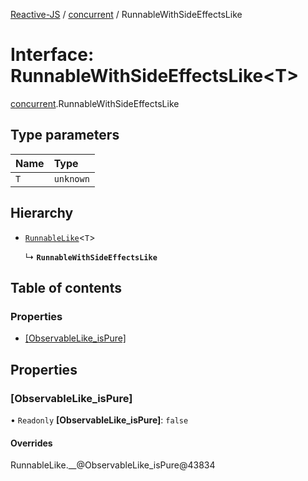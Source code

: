 [Reactive-JS](../README.md) / [concurrent](../modules/concurrent.md) / RunnableWithSideEffectsLike

# Interface: RunnableWithSideEffectsLike<T\>

[concurrent](../modules/concurrent.md).RunnableWithSideEffectsLike

## Type parameters

| Name | Type |
| :------ | :------ |
| `T` | `unknown` |

## Hierarchy

- [`RunnableLike`](concurrent.RunnableLike.md)<`T`\>

  ↳ **`RunnableWithSideEffectsLike`**

## Table of contents

### Properties

- [[ObservableLike\_isPure]](concurrent.RunnableWithSideEffectsLike.md#[observablelike_ispure])

## Properties

### [ObservableLike\_isPure]

• `Readonly` **[ObservableLike\_isPure]**: ``false``

#### Overrides

RunnableLike.\_\_@ObservableLike\_isPure@43834

